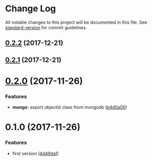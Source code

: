 # Change Log

All notable changes to this project will be documented in this file. See [standard-version](https://github.com/conventional-changelog/standard-version) for commit guidelines.

<a name="0.2.2"></a>
## [0.2.2](https://github.com/wbhob/nest-mongo/compare/v0.2.1...v0.2.2) (2017-12-21)



<a name="0.2.1"></a>
## [0.2.1](https://github.com/wbhob/nest-mongo/compare/v0.2.0...v0.2.1) (2017-12-21)



<a name="0.2.0"></a>
# [0.2.0](https://github.com/wbhob/nest-mongo/compare/v0.1.0...v0.2.0) (2017-11-26)


### Features

* **mongo:** export objectid class from mongodb ([b4d0a00](https://github.com/wbhob/nest-mongo/commit/b4d0a00))



<a name="0.1.0"></a>
# 0.1.0 (2017-11-26)


### Features

* first version ([4d49da1](https://github.com/wbhob/nest-mongo/commit/4d49da1))
